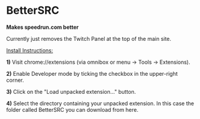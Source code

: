 # BetterSRC
**Makes speedrun.com better**

Currently just removes the Twitch Panel at the top of the main site. 

[Install Instructions:](https://stackoverflow.com/a/24577660/4830093)

**1)** Visit chrome://extensions (via omnibox or menu -> Tools -> Extensions).

**2)** Enable Developer mode by ticking the checkbox in the upper-right corner.

**3)** Click on the "Load unpacked extension..." button.

**4)** Select the directory containing your unpacked extension. In this case the folder called BetterSRC you can download from here.
